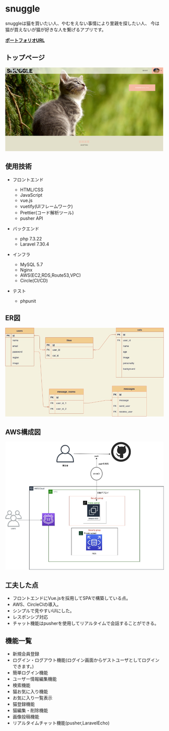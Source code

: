 
# snuggle

snuggleは猫を買いたい人、やむをえない事情により里親を探したい人、
今は猫が買えないが猫が好きな人を繋げるアプリです。

**[ポートフォリオURL](https://portfolio.snuggle-app.com/)**

## トップページ

<p align="center">
<img src="./README-images/toppage.png">
</p>

## 使用技術
* フロントエンド
    * HTML/CSS
    * JavaScript
    * vue.js
    * vuetify(UIフレームワーク)
    * Prettier(コード解析ツール)
    * pusher API

* バックエンド
    * php 7.3.22
    * Laravel 7.30.4

* インフラ
    * MySQL 5.7
    * Nginx
    * AWS(EC2,RDS,Route53,VPC)
    * Circle(CI/CD)

* テスト
    * phpunit

## ER図
<p align="center">
<img src="./README-images/snuggle-db.jpg">
</p>

## AWS構成図

<p align="center">
<img src="./README-images/snuggle-aws.jpg">
</p>

## 工夫した点
* フロントエンドにVue.jsを採用してSPAで構築している点。
* AWS、CircleCIの導入。
* シンプルで見やすいUIにした。
* レスポンシブ対応
* チャット機能はpusherを使用してリアルタイムで会話することができる。


## 機能一覧
* 新規会員登録
* ログイン・ログアウト機能(ログイン画面からゲストユーザとしてログインできます。)
* 簡単ログイン機能
* ユーザー情報編集機能
* 検索機能
* 猫お気に入り機能
* お気に入り一覧表示
* 猫登録機能
* 猫編集・削除機能
* 画像投稿機能
* リアルタイムチャット機能(pusher,LaravelEcho)


